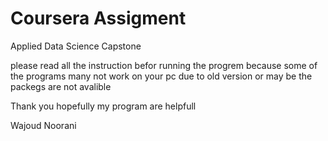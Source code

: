 # Coursera Assigment
Applied Data Science Capstone

please read all the instruction befor running the progrem 
because some of the programs many not work on your pc due to old version or may be the packegs are not avalible 


Thank you hopefully my program are helpfull 

Wajoud Noorani 
